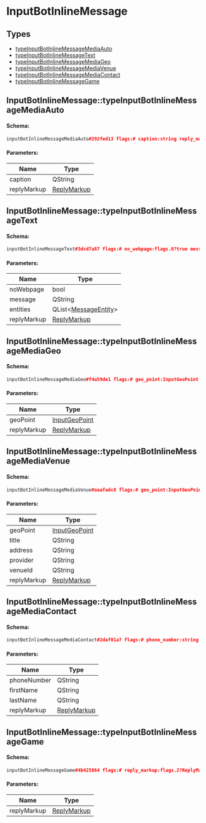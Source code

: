 # InputBotInlineMessage

## Types

* [typeInputBotInlineMessageMediaAuto](#inputbotinlinemessagetypeinputbotinlinemessagemediaauto)
* [typeInputBotInlineMessageText](#inputbotinlinemessagetypeinputbotinlinemessagetext)
* [typeInputBotInlineMessageMediaGeo](#inputbotinlinemessagetypeinputbotinlinemessagemediageo)
* [typeInputBotInlineMessageMediaVenue](#inputbotinlinemessagetypeinputbotinlinemessagemediavenue)
* [typeInputBotInlineMessageMediaContact](#inputbotinlinemessagetypeinputbotinlinemessagemediacontact)
* [typeInputBotInlineMessageGame](#inputbotinlinemessagetypeinputbotinlinemessagegame)

## InputBotInlineMessage::typeInputBotInlineMessageMediaAuto

#### Schema:

```c++
inputBotInlineMessageMediaAuto#292fed13 flags:# caption:string reply_markup:flags.2?ReplyMarkup = InputBotInlineMessage;
```

#### Parameters:

|Name|Type|
|----|----|
|caption|QString|
|replyMarkup|[ReplyMarkup](replymarkup.md)|

## InputBotInlineMessage::typeInputBotInlineMessageText

#### Schema:

```c++
inputBotInlineMessageText#3dcd7a87 flags:# no_webpage:flags.0?true message:string entities:flags.1?Vector<MessageEntity> reply_markup:flags.2?ReplyMarkup = InputBotInlineMessage;
```

#### Parameters:

|Name|Type|
|----|----|
|noWebpage|bool|
|message|QString|
|entities|QList&lt;[MessageEntity](messageentity.md)&gt;|
|replyMarkup|[ReplyMarkup](replymarkup.md)|

## InputBotInlineMessage::typeInputBotInlineMessageMediaGeo

#### Schema:

```c++
inputBotInlineMessageMediaGeo#f4a59de1 flags:# geo_point:InputGeoPoint reply_markup:flags.2?ReplyMarkup = InputBotInlineMessage;
```

#### Parameters:

|Name|Type|
|----|----|
|geoPoint|[InputGeoPoint](inputgeopoint.md)|
|replyMarkup|[ReplyMarkup](replymarkup.md)|

## InputBotInlineMessage::typeInputBotInlineMessageMediaVenue

#### Schema:

```c++
inputBotInlineMessageMediaVenue#aaafadc8 flags:# geo_point:InputGeoPoint title:string address:string provider:string venue_id:string reply_markup:flags.2?ReplyMarkup = InputBotInlineMessage;
```

#### Parameters:

|Name|Type|
|----|----|
|geoPoint|[InputGeoPoint](inputgeopoint.md)|
|title|QString|
|address|QString|
|provider|QString|
|venueId|QString|
|replyMarkup|[ReplyMarkup](replymarkup.md)|

## InputBotInlineMessage::typeInputBotInlineMessageMediaContact

#### Schema:

```c++
inputBotInlineMessageMediaContact#2daf01a7 flags:# phone_number:string first_name:string last_name:string reply_markup:flags.2?ReplyMarkup = InputBotInlineMessage;
```

#### Parameters:

|Name|Type|
|----|----|
|phoneNumber|QString|
|firstName|QString|
|lastName|QString|
|replyMarkup|[ReplyMarkup](replymarkup.md)|

## InputBotInlineMessage::typeInputBotInlineMessageGame

#### Schema:

```c++
inputBotInlineMessageGame#4b425864 flags:# reply_markup:flags.2?ReplyMarkup = InputBotInlineMessage;
```

#### Parameters:

|Name|Type|
|----|----|
|replyMarkup|[ReplyMarkup](replymarkup.md)|

